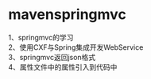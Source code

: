 # mavenspringmvc  
1、springmvc的学习  
2、使用CXF与Spring集成开发WebService  
3、springmvc返回json格式  
4、属性文件中的属性引入到代码中  
